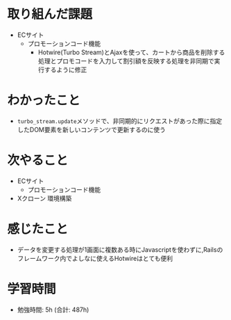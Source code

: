 # 取り組んだ課題 
+ ECサイト
  + プロモーションコード機能
    + Hotwire(Turbo Stream)とAjaxを使って、カートから商品を削除する処理とプロモコードを入力して割引額を反映する処理を非同期で実行するように修正
# わかったこと 
+ `turbo_stream.update`メソッドで、非同期的にリクエストがあった際に指定したDOM要素を新しいコンテンツで更新するのに使う
# 次やること
+ ECサイト
  + プロモーションコード機能 
+ Xクローン 環境構築
# 感じたこと
+ データを変更する処理が1画面に複数ある時にJavascriptを使わずに,Railsのフレームワーク内でよしなに使えるHotwireはとても便利
# 学習時間  
+ 勉強時間: 5h (合計: 487h)


